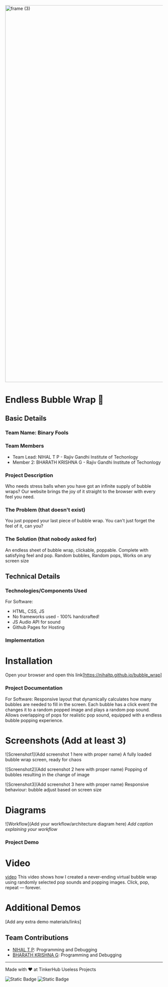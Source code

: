 <img width="3188" height="1202" alt="frame (3)" src="https://github.com/user-attachments/assets/517ad8e9-ad22-457d-9538-a9e62d137cd7" />


# Endless Bubble Wrap 🎯


## Basic Details
### Team Name: Binary Fools


### Team Members
- Team Lead: NIHAL T P - Rajiv Gandhi Institute of Techonlogy
- Member 2: BHARATH KRISHNA G - Rajiv Gandhi Institute of Techonlogy

### Project Description
Who needs stress balls when you have got an infinite supply of bubble wraps?
Our website brings the joy of it straight to the browser with every feel you need.

### The Problem (that doesn't exist)
You just popped your last piece of bubble wrap.
You can't just forget the feel of it, can you?

### The Solution (that nobody asked for)
An endless sheet of bubble wrap, clickable, poppable.
Complete with satisfying feel and pop.
Random bubbles, Random pops, Works on any screen size

## Technical Details
### Technologies/Components Used
For Software:
- HTML, CSS, JS
- No frameworks used - 100% handcrafted!
- JS Audio API for sound
- Github Pages for Hosting

### Implementation

# Installation
Open your browser and open this link[https://nihaltp.github.io/bubble_wrap]

### Project Documentation
For Software:
Responsive layout that dynamically calculates how many bubbles are needed to fill in the screen.
Each bubble has a click event the changes it to a random popped image and plays a random pop sound.
Allows overlapping of pops for realistic pop sound, equipped with a endless bubble popping experience.

# Screenshots (Add at least 3)
![Screenshot1](Add screenshot 1 here with proper name)
A fully loaded bubble wrap screen, ready for chaos

![Screenshot2](Add screenshot 2 here with proper name)
Popping of bubbles resulting in the change of image

![Screenshot3](Add screenshot 3 here with proper name)
Responsive behaviour: bubble adjust based on screen size

# Diagrams
![Workflow](Add your workflow/architecture diagram here)
*Add caption explaining your workflow*

### Project Demo
# Video
[video](/video/video.mp4)
This video shows how I created a never-ending virtual bubble wrap using randomly selected pop sounds and popping images. Click, pop, repeat — forever.

# Additional Demos
[Add any extra demo materials/links]

## Team Contributions
- [NIHAL T P](https://github.com/nihaltp): Programming and Debugging
- [BHARATH KRISHNA G](https://github.com/Bharath-Kris07): Programming and Debugging

---
Made with ❤️ at TinkerHub Useless Projects 

![Static Badge](https://img.shields.io/badge/TinkerHub-24?color=%23000000&link=https%3A%2F%2Fwww.tinkerhub.org%2F)
![Static Badge](https://img.shields.io/badge/UselessProjects--25-25?link=https%3A%2F%2Fwww.tinkerhub.org%2Fevents%2FQ2Q1TQKX6Q%2FUseless%2520Projects)



